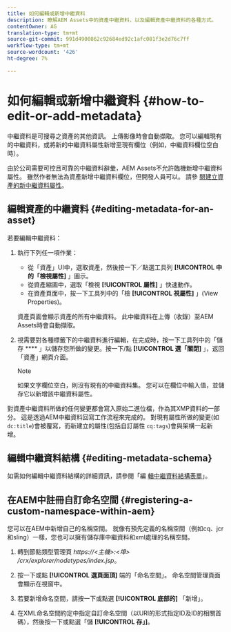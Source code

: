 ```yaml
---
title: 如何編輯或新增中繼資料
description: 瞭解AEM Assets中的資產中繼資料，以及編輯資產中繼資料的各種方式。
contentOwner: AG
translation-type: tm+mt
source-git-commit: 991d4900862c92684ed92c1afc081f3e2d76c7ff
workflow-type: tm+mt
source-wordcount: '426'
ht-degree: 7%

---
```



# 如何編輯或新增中繼資料 {#how-to-edit-or-add-metadata}

中繼資料是可搜尋之資產的其他資訊。 上傳影像時會自動擷取。 您可以編輯現有的中繼資料，或將新的中繼資料屬性新增至現有欄位（例如，中繼資料欄位空白時）。

由於公司需要可控且可靠的中繼資料辭彙，AEM Assets不允許臨機新增中繼資料屬性。 雖然作者無法為資產新增中繼資料欄位，但開發人員可以。 請參 [閱建立資產的新中繼資料屬性](meta-edit.md#editing-metadata-schema)。

## 編輯資產的中繼資料 {#editing-metadata-for-an-asset}

若要編輯中繼資料：

1. 執行下列任一項作業：

   * 從「資產」UI中，選取資產，然後按一下／點選工具列 **[!UICONTROL 中的「檢視屬性]** 」圖示。
   * 從資產縮圖中，選取「檢視 **[!UICONTROL 屬性]** 」快速動作。
   * 在資產頁面中，按一下工具列中的「檢 **[!UICONTROL 視屬性]** 」(View Properties)。

   資產頁面會顯示資產的所有中繼資料。 此中繼資料在上傳（收錄）至AEM Assets時會自動擷取。

1. 視需要對各種標籤下的中繼資料進行編輯，在完成時，按一下工具列中的「儲存 **** 」以儲存您所做的變更。按一下/點 **[!UICONTROL 選「關閉]** 」，返回「資產」網頁介面。

   >[!NOTE]
   >
   >如果文字欄位空白，則沒有現有的中繼資料集。 您可以在欄位中輸入值，並儲存它以新增該中繼資料屬性。

對資產中繼資料所做的任何變更都會寫入原始二進位檔，作為其XMP資料的一部分。 這是透過AEM中繼資料回寫工作流程來完成的。 對現有屬性所做的變更(如 `dc:title`)會被覆寫，而新建立的屬性(包括自訂屬性 `cq:tags`)會與架構一起新增。

<!-- XMP write-back is supported and enabled for the platforms and file formats described in technical requirements. -->

## 編輯中繼資料結構 {#editing-metadata-schema}

如需如何編輯中繼資料結構的詳細資訊，請參閱「編 [輯中繼資料結構表單](metadata-schemas.md#edit-metadata-schema-forms)」。

## 在AEM中註冊自訂命名空間 {#registering-a-custom-namespace-within-aem}

您可以在AEM中新增自己的名稱空間。 就像有預先定義的名稱空間（例如cq、jcr和sling）一樣，您也可以擁有儲存庫中繼資料和xml處理的名稱空間。

1. 轉到節點類型管理頁 *https://&lt;主機>:&lt;埠> /crx/explorer/nodetypes/index.jsp*。
1. 按一下或點 **[!UICONTROL 選頁面頂]** 端的「命名空間」。 命名空間管理頁面會顯示在視窗中。

1. 若要新增命名空間，請按一下或點選 **[!UICONTROL 底部的]** 「新增」。
1. 在XML命名空間約定中指定自訂命名空間（以URI的形式指定ID及ID的相關首碼），然後按一下或點選「儲 **[!UICONTROL 存」]**。

